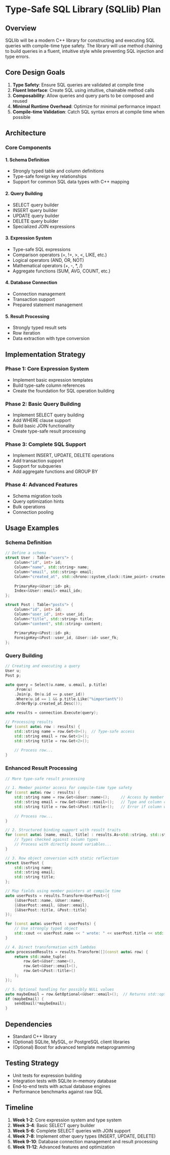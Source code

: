 # Type-Safe SQL Library (SQLlib) Plan

## Overview
SQLlib will be a modern C++ library for constructing and executing SQL queries with compile-time type safety. The library will use method chaining to build queries in a fluent, intuitive style while preventing SQL injection and type errors.

## Core Design Goals
1. **Type Safety**: Ensure SQL queries are validated at compile time
2. **Fluent Interface**: Create SQL using intuitive, chainable method calls
3. **Composability**: Allow queries and query parts to be composed and reused
4. **Minimal Runtime Overhead**: Optimize for minimal performance impact
5. **Compile-time Validation**: Catch SQL syntax errors at compile time when possible

## Architecture

### Core Components

#### 1. Schema Definition
- Strongly typed table and column definitions
- Type-safe foreign key relationships
- Support for common SQL data types with C++ mapping

#### 2. Query Building
- SELECT query builder
- INSERT query builder
- UPDATE query builder
- DELETE query builder
- Specialized JOIN expressions

#### 3. Expression System
- Type-safe SQL expressions
- Comparison operators (=, !=, >, <, LIKE, etc.)
- Logical operators (AND, OR, NOT)
- Mathematical operators (+, -, *, /)
- Aggregate functions (SUM, AVG, COUNT, etc.)

#### 4. Database Connection
- Connection management
- Transaction support
- Prepared statement management

#### 5. Result Processing
- Strongly typed result sets
- Row iteration
- Data extraction with type conversion

## Implementation Strategy

### Phase 1: Core Expression System
- Implement basic expression templates
- Build type-safe column references
- Create the foundation for SQL operation building

### Phase 2: Basic Query Building
- Implement SELECT query building
- Add WHERE clause support
- Build basic JOIN functionality
- Create type-safe result processing

### Phase 3: Complete SQL Support
- Implement INSERT, UPDATE, DELETE operations
- Add transaction support
- Support for subqueries
- Add aggregate functions and GROUP BY

### Phase 4: Advanced Features
- Schema migration tools
- Query optimization hints
- Bulk operations
- Connection pooling

## Usage Examples

### Schema Definition
```cpp
// Define a schema
struct User : Table<"users"> {
    Column<"id", int> id;
    Column<"name", std::string> name;
    Column<"email", std::string> email;
    Column<"created_at", std::chrono::system_clock::time_point> created_at;
    
    PrimaryKey<&User::id> pk;
    Index<&User::email> email_idx;
};

struct Post : Table<"posts"> {
    Column<"id", int> id;
    Column<"user_id", int> user_id;
    Column<"title", std::string> title;
    Column<"content", std::string> content;
    
    PrimaryKey<&Post::id> pk;
    ForeignKey<&Post::user_id, &User::id> user_fk;
};
```

### Query Building
```cpp
// Creating and executing a query
User u;
Post p;

auto query = Select(u.name, u.email, p.title)
    .From(u)
    .Join(p, On(u.id == p.user_id))
    .Where(u.id == 1 && p.title.Like("%important%"))
    .OrderBy(p.created_at.Desc());

auto results = connection.Execute(query);

// Processing results
for (const auto& row : results) {
    std::string name = row.Get<0>();  // Type-safe access
    std::string email = row.Get<1>();
    std::string title = row.Get<2>();
    
    // Process row...
}
```

### Enhanced Result Processing
```cpp
// More type-safe result processing

// 1. Member pointer access for compile-time type safety
for (const auto& row : results) {
    std::string name = row.Get<&User::name>();     // Access by member pointer
    std::string email = row.Get<&User::email>();   // Type and column checked at compile time
    std::string title = row.Get<&Post::title>();   // Error if column wasn't in the SELECT
    
    // Process row...
}

// 2. Structured binding support with result traits
for (const auto& [name, email, title] : results.As<std::string, std::string, std::string>()) {
    // Types checked against column types
    // Process with directly bound variables...
}

// 3. Row object conversion with static reflection
struct UserPost {
    std::string name;
    std::string email;
    std::string title;
};

// Map fields using member pointers at compile time
auto userPosts = results.Transform<UserPost>({
    {&UserPost::name, &User::name},
    {&UserPost::email, &User::email},
    {&UserPost::title, &Post::title}
});

for (const auto& userPost : userPosts) {
    // Use strongly typed object
    std::cout << userPost.name << " wrote: " << userPost.title << std::endl;
}

// 4. Direct transformation with lambdas
auto processedResults = results.Transform([](const auto& row) {
    return std::make_tuple(
        row.Get<&User::name>(),
        row.Get<&User::email>(),
        row.Get<&Post::title>()
    );
});

// 5. Optional handling for possibly NULL values
auto maybeEmail = row.GetOptional<&User::email>();  // Returns std::optional<std::string>
if (maybeEmail) {
    sendEmail(*maybeEmail);
}
```

## Dependencies
- Standard C++ library
- (Optional) SQLite, MySQL, or PostgreSQL client libraries
- (Optional) Boost for advanced template metaprogramming

## Testing Strategy
- Unit tests for expression building
- Integration tests with SQLite in-memory database
- End-to-end tests with actual database engines
- Performance benchmarks against raw SQL

## Timeline
1. **Week 1-2**: Core expression system and type system
2. **Week 3-4**: Basic SELECT query builder
3. **Week 5-6**: Complete SELECT queries with JOIN support
4. **Week 7-8**: Implement other query types (INSERT, UPDATE, DELETE)
5. **Week 9-10**: Database connection management and result processing
6. **Week 11-12**: Advanced features and optimization